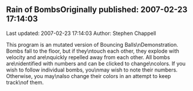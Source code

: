 ## Rain of BombsOriginally published: 2007-02-23 17:14:03 
Last updated: 2007-02-23 17:14:03 
Author: Stephen Chappell 
 
This program is an mutated version of Bouncing Balls\nDemonstration. Bombs fall to the floor, but if they\ntouch each other, they explode with velocity and are\nquickly repelled away from each other. All bombs are\nidentified with numbers and can be clicked to change\ncolors. If you wish to follow individual bombs, you\nmay wish to note their numbers. Otherwise, you may\nalso change their colors in an attempt to keep track\nof them.